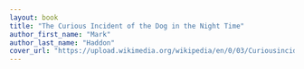 ```yaml
---
layout: book
title: "The Curious Incident of the Dog in the Night Time"
author_first_name: "Mark"
author_last_name: "Haddon"
cover_url: "https://upload.wikimedia.org/wikipedia/en/0/03/Curiousincidentofdoginnighttime.jpg"
---
```

